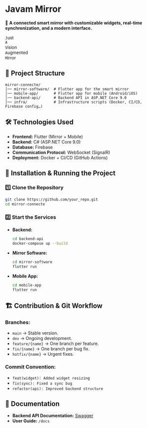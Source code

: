 # Javam Mirror

🚀 **A connected smart mirror with customizable widgets, real-time synchronization, and a modern interface.**

`J`ust<br>
`A`<br>
`V`ision<br>
`A`ugmented<br>
`M`irror
## 📂 Project Structure
```
mirror-connecte/
│── mirror-software/  # Flutter app for the smart mirror
│── mobile-app/       # Flutter app for mobile (Android/iOS)
│── backend-api/      # Backend API in ASP.NET Core 9.0
│── infra/            # Infrastructure scripts (Docker, CI/CD, Firebase config…)
```

## 🛠 Technologies Used
- **Frontend:** Flutter (Mirror + Mobile)
- **Backend:** C# (ASP.NET Core 9.0)
- **Database:** Firebase
- **Communication Protocol:** WebSocket (SignalR)
- **Deployment:** Docker + CI/CD (GitHub Actions)

## 🚀 Installation & Running the Project
### 1️⃣ **Clone the Repository**
```sh
git clone https://github.com/your_repo.git
cd mirror-connecte
```
### 2️⃣ **Start the Services**
- **Backend:**
  ```sh
  cd backend-api
  docker-compose up --build
  ```
- **Mirror Software:**
  ```sh
  cd mirror-software
  flutter run
  ```
- **Mobile App:**
  ```sh
  cd mobile-app
  flutter run
  ```

## 🏗️ Contribution & Git Workflow
### Branches:
- `main` → Stable version.
- `dev` → Ongoing development.
- `feature/{name}` → One branch per feature.
- `fix/{name}` → One branch per bug fix.
- `hotfix/{name}` → Urgent fixes.

### Commit Convention:
- `feat(widget): Added widget resizing`
- `fix(sync): Fixed a sync bug`
- `refactor(api): Improved backend structure`

## 📄 Documentation
- **Backend API Documentation:** [Swagger](http://localhost:5000/swagger)
- **User Guide:** `/docs`
